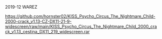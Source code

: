 2019-12 WAREZ

https://github.com/hornster02/KISS_Psycho_Circus_The_Nightmare_Child-2000-crack_v1.13-CZ-DX11-21-9-widescreen/raw/main/KISS_Psycho_Circus_The_Nightmare_Child_2000_crack_v1.13_cestina_DX11_219_widescreen.rar
